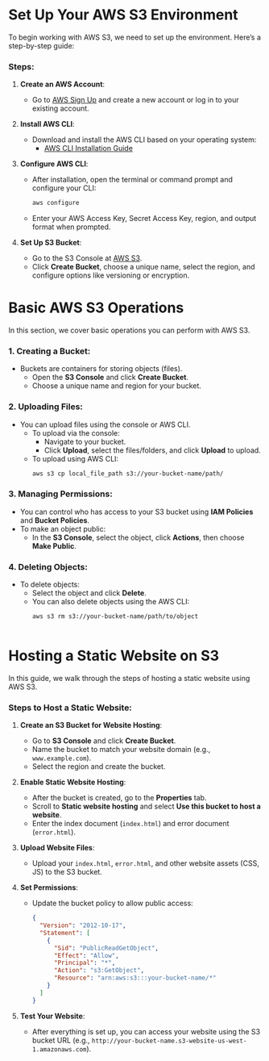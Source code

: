 # Set Up Your AWS S3 Environment

To begin working with AWS S3, we need to set up the environment. Here’s a step-by-step guide:

### Steps:
1. **Create an AWS Account**:
   - Go to [AWS Sign Up](https://aws.amazon.com/) and create a new account or log in to your existing account.

2. **Install AWS CLI**:
   - Download and install the AWS CLI based on your operating system:
     - [AWS CLI Installation Guide](https://docs.aws.amazon.com/cli/latest/userguide/install-cliv2.html)

3. **Configure AWS CLI**:
   - After installation, open the terminal or command prompt and configure your CLI:
     ```bash
     aws configure
     ```
   - Enter your AWS Access Key, Secret Access Key, region, and output format when prompted.

4. **Set Up S3 Bucket**:
   - Go to the S3 Console at [AWS S3](https://s3.console.aws.amazon.com/s3).
   - Click **Create Bucket**, choose a unique name, select the region, and configure options like versioning or encryption.

# Basic AWS S3 Operations

In this section, we cover basic operations you can perform with AWS S3.

### 1. **Creating a Bucket**:
- Buckets are containers for storing objects (files).
  - Open the **S3 Console** and click **Create Bucket**.
  - Choose a unique name and region for your bucket.

### 2. **Uploading Files**:
- You can upload files using the console or AWS CLI.
  - To upload via the console:
    - Navigate to your bucket.
    - Click **Upload**, select the files/folders, and click **Upload** to upload.
  - To upload using AWS CLI:
    ```bash
    aws s3 cp local_file_path s3://your-bucket-name/path/
    ```

### 3. **Managing Permissions**:
- You can control who has access to your S3 bucket using **IAM Policies** and **Bucket Policies**.
- To make an object public:
  - In the **S3 Console**, select the object, click **Actions**, then choose **Make Public**.

### 4. **Deleting Objects**:
- To delete objects:
  - Select the object and click **Delete**.
  - You can also delete objects using the AWS CLI:
    ```bash
    aws s3 rm s3://your-bucket-name/path/to/object
   ```

# Hosting a Static Website on S3

In this guide, we walk through the steps of hosting a static website using AWS S3.

### Steps to Host a Static Website:

1. **Create an S3 Bucket for Website Hosting**:
   - Go to **S3 Console** and click **Create Bucket**.
   - Name the bucket to match your website domain (e.g., `www.example.com`).
   - Select the region and create the bucket.

2. **Enable Static Website Hosting**:
   - After the bucket is created, go to the **Properties** tab.
   - Scroll to **Static website hosting** and select **Use this bucket to host a website**.
   - Enter the index document (`index.html`) and error document (`error.html`).

3. **Upload Website Files**:
   - Upload your `index.html`, `error.html`, and other website assets (CSS, JS) to the S3 bucket.

4. **Set Permissions**:
   - Update the bucket policy to allow public access:
     ```json
     {
       "Version": "2012-10-17",
       "Statement": [
         {
           "Sid": "PublicReadGetObject",
           "Effect": "Allow",
           "Principal": "*",
           "Action": "s3:GetObject",
           "Resource": "arn:aws:s3:::your-bucket-name/*"
         }
       ]
     }
     ```

5. **Test Your Website**:
   - After everything is set up, you can access your website using the S3 bucket URL (e.g., `http://your-bucket-name.s3-website-us-west-1.amazonaws.com`).
